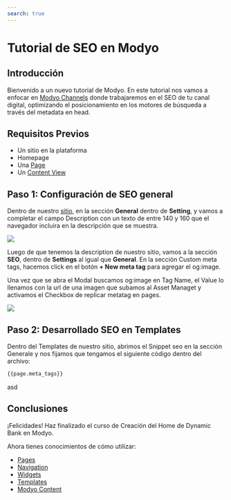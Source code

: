 ```yaml
---
search: true
---
```


# Tutorial de SEO en Modyo

## Introducción

Bienvenido a un nuevo tutorial de Modyo. En este tutorial nos vamos a enfocar en [Modyo Channels](/es/platform/channels) donde trabajaremos en el SEO de tu canal digital, optimizando el posicionamiento en los motores de búsqueda a través del metadata en head. 

## Requisitos Previos

- Un sitio en la plataforma
- Homepage
- Una [Page](/es/platform/channels/pages)
- Un [Content View]()

## Paso 1: Configuración de SEO general

Dentro de nuestro [sitio](/es/platform/channels/sites), en la sección <b>General</b> dentro de <b>Setting</b>, y vamos a completar el campo Description con un texto de entre 140 y 160 que el navegador incluira en la descripción que se muestra.

<img src="/assets/img/tutorials/seo/description.png" style="max-width: 450px;margin: auto 0;"/>

Luego de que tenemos la description de nuestro sitio, vamos a la sección <b>SEO</b>, dentro de <b>Settings</b> al igual que <b>General</b>. En la sección Custom meta tags, hacemos click en el botón <b>+ New meta tag</b> para agregar el og:image.

Una vez que se abra el Modal buscamos og:image en Tag Name, el Value lo llenamos con la url de una imagen que subamos al Asset Managet y activamos el Checkbox de replicar metatag en pages.

<img src="/assets/img/tutorials/seo/new_meta.png" style="max-width: 450px;margin: auto 0;"/>

## Paso 2: Desarrollado SEO en Templates

Dentro del Templates de nuestro sitio, abrimos el Snippet seo en la sección Generale y nos fijamos que tengamos el siguiente código dentro del archivo:

```html 
{{page.meta_tags}}
``` 
asd


## Conclusiones

¡Felicidades! Haz finalizado el curso de Creación del Home de Dynamic Bank en Modyo.

Ahora tienes conocimientos de cómo utilizar: 

- [Pages](/es/platform/channels/pages)
- [Navigation](/es/platform/channels/navigation)
- [Widgets](/es/platform/channels/widgets)
- [Templates](/es/platform/channels/templates)
- [Modyo Content](/es/platform/content)